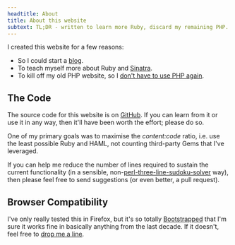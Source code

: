 ```yaml
---
headtitle: About
title: About this website
subtext: TL;DR - written to learn more Ruby, discard my remaining PHP.
---
```


I created this website for a few reasons:

* So I could start a [blog][1].
* To teach myself more about Ruby and [Sinatra][2]. 
* To kill off my old PHP website, so I [don't have to use PHP again][3].

The Code
--------

The source code for this website is on [GitHub][4]. If you can learn from it
or use it in any way, then it'll have been worth the effort; please do so.

One of my primary goals was to maximise the _content:code_ ratio, i.e. use the 
least possible Ruby and HAML, not counting third-party Gems that I've 
leveraged.

If you can help me reduce the number of lines required to sustain the current 
functionality (in a sensible, non-[perl-three-line-sudoku-solver][5] way),
then please feel free to send suggestions (or even better, a pull request).

Browser Compatibility
---------------------

I've only really tested this in Firefox, but it's so totally [Bootstrapped][6] 
that I'm sure it works fine in basically anything from the last decade. If it 
doesn't, feel free to [drop me a line][7].

[1]:/blog
[2]:http://www.sinatrarb.com/
[3]:http://me.veekun.com/blog/2012/04/09/php-a-fractal-of-bad-design
[4]:https://www.github.com/benbasson/basson-dot-at
[5]:http://www.ecclestoad.co.uk/2005/06/sudoku-solver-in-three-lines-explained
[6]:http://getbootstrap.com
[7]:/contact

